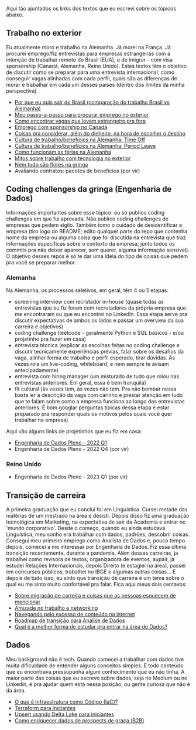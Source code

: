 Aqui tão ajuntados os links dos textos que eu escrevi sobre os tópicos abaixo.

## Trabalho no exterior

Eu atualmente moro e trabalho na Alemanha. Já morei na França. Já procurei emprego/fiz entrevistas para empresas estrangeiras com a intenção de trabalhar remoto do Brasil (EUA), e de imigrar - com visa sponsorship (Canadá, Alemanha, Reino Unido). Estes textos têm o objetivo de discutir como se preparar para uma entrevista internacional, como conseguir vagas alinhadas com cada perfil, quais são as diferenças de morar e trabalhar em cada um desses países (dentro dos limites da minha perspectiva). 

- [Por que eu quis sair do Brasil (comparação do trabalho Brasil vs Alemanha)](https://bit.ly/3aIzARC)
- [Meu passo-a-passo para procurar emprego no exterior](https://bit.ly/3XFY55f)
- [Como encontrar vagas que levam estrangeiro pra fora](https://bit.ly/3mu22JA)
- [Emprego com sponsorship no Canadá](https://bit.ly/3wx06F2)
- [Coisas pra considerar, além do dinheiro, na hora de escolher o destino](https://bit.ly/3msWoHw)
- [Cultura de trabalho/benefícios na Alemanha: Time Off](https://bit.ly/3NyfpUU)
- [Cultura de trabalho/benefícios na Alemanha: Period Leave](https://bityli.com/fyFl4)
- [Como funcionam as férias na Alemanha](https://bit.ly/3zlN3J5)
- [Mitos sobre trabalho com tecnologia no exterior](https://bit.ly/3tikvwr)
- [Nem tudo são flores na gringa](https://bit.ly/3H02Mzo)
- Avaliando contratos: pacotes de benefícios (por vir)

## Coding challenges da gringa (Engenharia de Dados)

Informações importantes sobre esse tópico: eu só publico coding challenges em que fui aprovada. Não publico coding challenges de empresas que pedem sigilo. Também tomo o cuidado de desidentificar a empresa (tiro logo do README; edito qualquer parte do repo que contenha nome da empresa ou alguma coisa que foi discutida na entrevista que traz informações específicas sobre o contexto da empresa; junto todos os commits pra não deixar aparecer, sem querer, alguma informação sensível). O objetivo desses repos é só te dar uma ideia do tipo de coisas que pedem pra você se preparar melhor. 

### Alemanha

Na Alemanha, os processos seletivos, em geral, têm 4 ou 5 etapas: 
- screening interview com recrutador in-house (quase todas as entrevistas que eu fiz foram com recrutadores da própria empresa que me encontraram ou que eu encontrei no LinkedIn. Essa etapa serve pra discutir expectativas de ambos os lados e passar um overview da sua carreira e objetivos)
- coding challenge (leetcode - geralmente Python e SQL básicos - e/ou projetinho pra fazer em casa)
- entrevista técnica (explicar as escolhas feitas no coding challenge e discutir tecnicamente experiências prévias, falar sobre os desafios da vaga, alinhar forma de trabalho e perfil esperado, tirar dúvidas. Às vezes rola um live-coding, whiteboard, e nem sempre te avisam antecipadamente)
- entrevista com hiring manager (um misturado de tudo que rolou nas entrevistas anteriores. Em geral, essa é bem tranquila)
- fit cultural (às vezes tem, às vezes não tem. Pra não bombar nessa basta ler a descrição da vaga com carinho e prestar atenção em tudo que te falam sobre como a empresa funciona ao longo das entrevistas anteriores. É bom googlar perguntas típicas dessa etapa e estar preparado pra responder quais os motivos pelos quais você quer trabalhar na empresa)

Aqui vão alguns links de projetinhos que eu fiz em casa: 

- [Engenharia de Dados Pleno - 2022 Q1](https://bit.ly/3wC5p6i)
- Engenharia de Dados Pleno - 2022 Q4 (por vir)

### Reino Unido

- Engenharia de Dados Pleno - 2023 Q1 (por vir)

## Transição de carreira

A primeira graduação que eu concluí foi em Linguística. Cursei metade das matérias de um mestrado na área e desisti. Depois disso fiz uma graduação tecnológica em Marketing, na expectativa de sair da Academia e entrar no 'mundo corporativo'. Desde o começo, quando eu ainda estudava Linguística, meu sonho era trabalhar com dados, padrões, descobrir coisas. Consegui meu primeiro emprego como Analista de Dados e, pouco tempo depois, comecei a me interessar por Engenharia de Dados. Fiz essa última transição recentemente, durante a pandemia. Além dessas carreiras, ja trabalhei como revisora de textos, organizadora de eventos, aupair, já estudei Relações Internacionais, depois Direito (e estagiei na área), passei em concursos públicos, trabalhei no IBGE e algumas outras coisas... E depois de tudo isso, eu sinto que transição de carreira é um tema sobre o qual eu me sinto muito confortável pra falar. Fica aqui meus dois centavos:

- [Sobre migração de carreira e coisas que as pessoas esquecem de mencionar](https://bit.ly/3wzTp4Z)
- [Amizade no trabalho e networking](https://bityli.com/T5cPm)
- [Navegando pelo excesso de conteúdo na internet](https://www.linkedin.com/posts/anneglienke_nunca-foi-t%C3%A3o-f%C3%A1cil-estudar-com-todo-esse-activity-6958030817621114881-jhCb?utm_source=share&utm_medium=member_desktop)
- [Roadmap de transição para Análise de Dados](https://www.linkedin.com/posts/anneglienke_se-eu-quisesse-come%C3%A7ar-uma-transi%C3%A7%C3%A3o-de-carreira-activity-7026123845765840897-id06?utm_source=share&utm_medium=member_desktop)
- [Qual é a melhor forma de estudar pra entrar na área de Dados?](https://anneglienke.medium.com/qual-%C3%A9-a-melhor-forma-de-estudar-pra-entrar-na-%C3%A1rea-de-dados-641f60b4173d)

## Dados

Meu background não é tech. Quando comecei a trabalhar com dados tive muita dificuldade de entender alguns conceitos simples. E todo conteúdo que eu encontrava pressupunha algum conhecimento que eu não tinha. A maior parte das coisas que eu escrevo sobre dados, seja no Medium ou no Linkedin, é pra ajudar quem está nessa posição, ou gente curiosa que não é da área. 

- [O que é Infraestrutura como Código (IaC)?](https://anneglienke.medium.com/o-que-%C3%A9-infraestrutura-como-c%C3%B3digo-iac-perspectiva-de-iniciante-80b124d1cb84)
- [Terraform para iniciantes](https://github.com/anneglienke/terraform101)
- [Upsert usando Delta Lake para iniciantes](https://github.com/anneglienke/upsert-delta101)
- [Como enriquecer dados de prospects de graça (B2B)](https://anneglienke.medium.com/como-enriquecer-dados-de-prospects-de-gra%C3%A7a-b2b-66c9f488f48)


















